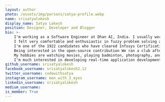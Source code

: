 ```yaml
---
layout: author
photo: /assets/img/persons/satya-profile.webp
name: srisatyalokesh
display_name: Satya Lokesh
position: Designer, Developer and Blogger
bio: >-
    I'm working as a Software Engineer at Dhan AI, India. I usually work with python, NLP and ML more.
    I felt very comfortable and enthusiastic in fuzzy problem solving and real-time application development from my  1st semester itself. Thus started developing minimal use cases as projects which help people around me.
    I'm one of the 1922 candidates who have cleared Infosys Certification out of 62000+ participants and been certified as Infosys Certified Software Programmer.
    Being interested in the open-source contribution We ran a club after college hours which involved nearly 50 students in developing real-time projects. I have been elected as President for the college FOSS club and recently selected as a  GitHub campus expert.
    My hobbies are watching movies, playing badminton, photography, and dancing.
    I'm much interested in developing real-time application development which serves people across the globe.
github_username: srisatyalokesh
facebook_username: srisatyalokesh2.12
twitter_username: codewithsatya
instagram_username: man_with_3_eyes
linkedin_username: srisatyalokesh
medium_username: 
is_member: True
---
```


